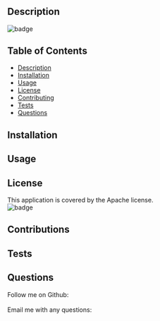 
#

## Description
![badge](https://img.shields.io/badge/license-Apache-blue)<br />


## Table of Contents
- [Description](#description)
- [Installation](#installation)
- [Usage](#usage)
- [License](#license)
- [Contributing](#contributing)
- [Tests](#tests)
- [Questions](#questions)

## Installation


## Usage


## License
This application is covered by the Apache license. 
<br />
![badge](https://img.shields.io/badge/license-Apache-blue)

## Contributions


## Tests


## Questions
Follow me on Github: [](https://github.com/)<br />
<br />
Email me with any questions: 
